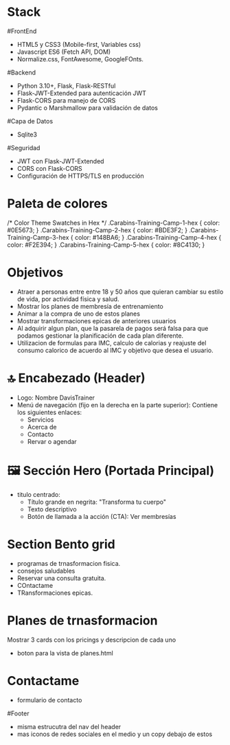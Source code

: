 # Stack


#FrontEnd
- HTML5 y CSS3 (Mobile-first, Variables css)
- Javascript ES6 (Fetch API, DOM)
- Normalize.css, FontAwesome, GoogleFOnts.

#Backend
- Python 3.10+, Flask, Flask-RESTful
- Flask-JWT-Extended para autenticación JWT
- Flask-CORS para manejo de CORS
- Pydantic o Marshmallow para validación de datos

#Capa de Datos
- Sqlite3

#Seguridad
- JWT con Flask-JWT-Extended
- CORS con Flask-CORS
- Configuración de HTTPS/TLS en producción


# Paleta de colores
/* Color Theme Swatches in Hex */
.Carabins-Training-Camp-1-hex { color: #0E5673; }
.Carabins-Training-Camp-2-hex { color: #BDE3F2; }
.Carabins-Training-Camp-3-hex { color: #148BA6; }
.Carabins-Training-Camp-4-hex { color: #F2E394; }
.Carabins-Training-Camp-5-hex { color: #8C4130; }




# Objetivos
- Atraer a personas entre entre 18 y 50 años que quieran cambiar su estilo de vida, por actividad física y salud.
- Mostrar los planes de membresía de entrenamiento
- Animar a la compra de uno de estos planes 
- Mostrar transformaciones epicas de anteriores usuarios
- Al adquirir algun plan, que la pasarela de pagos será falsa para que podamos gestionar la planificación de cada plan diferente.
- Utilizacion de formulas para IMC, calculo de calorias y reajuste del consumo calorico de acuerdo al IMC y objetivo que desea el usuario.


# 🔝 Encabezado (Header)
- Logo: Nombre DavisTrainer
- Menú de navegación (fijo en la derecha en la parte superior): Contiene los siguientes enlaces:
  - Servicios
  - Acerca de
  - Contacto
  - Rervar o agendar


# 🖼️ Sección Hero (Portada Principal)
- titulo centrado:
  - Título grande en negrita: "Transforma tu cuerpo"
  - Texto descriptivo
  - Botón de llamada a la acción (CTA): Ver membresías

# Section Bento grid
 - programas de trnasformacion fisica.
 - consejos saludables
 - Reservar una consulta gratuita.
 - COntactame
 - TRansformaciones epicas.

# Planes de trnasformacion
Mostrar 3 cards con los pricings y descripcion de cada uno
- boton para la vista de planes.html

# Contactame
 - formulario de contacto

 #Footer
  - misma estrucutra del nav del header
  - mas iconos de redes sociales en el medio y un copy debajo de estos